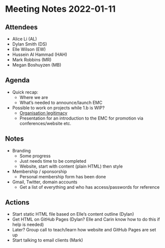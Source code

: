 # Meeting Notes 2022-01-11

## Attendees

- Alice Li (AL)
- Dylan Smith (DS)
- Elle Wilson (EW)
- Hussein Al Hammad (HAH)
- Mark Robbins (MR)
- Megan Boshuyzen (MB)

## Agenda

- Quick recap:
  - Where we are
  - What’s needed to announce/launch EMC
- Possible to work on projects while 1.b is WIP?
  - [Organisation legitimacy](https://github.com/email-markup-consortium/email-markup-consortium/blob/main/meeting-notes/2021-11-16.md#organisation-legitimacy)
  - Presentation for an introduction to the EMC for promotion via conferences/website etc.

## Notes

- Branding
  - Some progress
  - Just needs time to be completed
  - Website, start with content (plain HTML) then style
- Membership / sponsorship
  - Personal membership form has been done
- Gmail, Twitter, domain accounts
  - Get a list of everything and who has access/passwords for reference

## Actions

- Start static HTML file based on Elle’s content outline (Dylan)
- Get HTML on GitHub Pages (Dylan? Elle and Carin know how to do this if help is needed)
- Later? Group call to teach/learn how website and GitHub Pages are set up
- Start talking to email clients (Mark)
